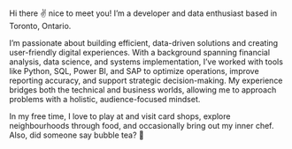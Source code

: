 Hi there ✌️ nice to meet you! I’m a developer and data enthusiast based in Toronto, Ontario.

I’m passionate about building efficient, data-driven solutions and creating user-friendly digital experiences. With a background spanning financial analysis, data science, and systems implementation, I’ve worked with tools like Python, SQL, Power BI, and SAP to optimize operations, improve reporting accuracy, and support strategic decision-making. My experience bridges both the technical and business worlds, allowing me to approach problems with a holistic, audience-focused mindset.

In my free time, I love to play at and visit card shops, explore neighbourhoods through food, and occasionally bring out my inner chef. Also, did someone say bubble tea? 🧋
